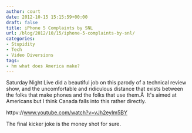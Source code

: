 ```yaml
---
author: court
date: 2012-10-15 15:15:59+00:00
draft: false
title: iPhone 5 Complaints by SNL
url: /blog/2012/10/15/iphone-5-complaints-by-snl/
categories:
- Stupidity
- Tech
- Video Diversions
tags:
- hm what does America make?
---
```


Saturday Night Live did a beautiful job on this parody of a technical review show, and the uncomfortable and ridiculous distance that exists between the folks that make phones and the folks that use them.Â  It's aimed at Americans but I think Canada falls into this rather directly.

httpv://www.youtube.com/watch?v=vJh2eylm5BY

The final kicker joke is the money shot for sure.
